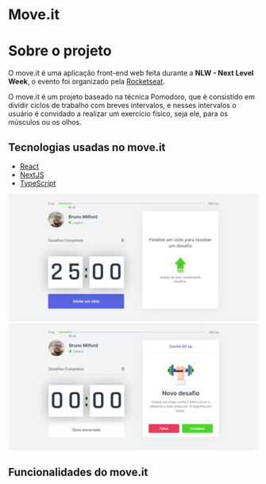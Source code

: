 # Move.it

# Sobre o projeto 

O move.it é uma aplicação front-end web feita durante a **NLW - Next Level Week**, o evento foi organizado pela 
<a href="https://rocketseat.com.br/">Rocketseat</a>.

O move.it é um projeto baseado na técnica Pomodoro, que é consistido em dividir ciclos de trabalho com breves intervalos, 
e nesses intervalos o usuário é convidado a realizar um exercício físico, seja ele, para os músculos ou os olhos.

## Tecnologias usadas no move.it

- [React](https://pt-br.reactjs.org/)
- [NextJS](https://nextjs.org/)
- [TypeScript](https://www.typescriptlang.org/)

<img src="./imgs/img_1.PNG" />
<img src="./imgs/img_2.PNG" />

## Funcionalidades do move.it 
